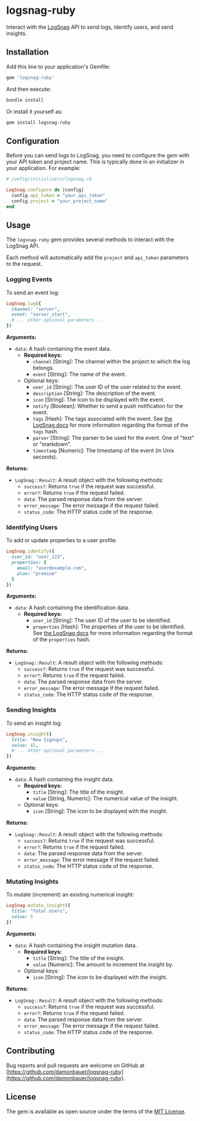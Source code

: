 # logsnag-ruby

Interact with the [LogSnag](https://logsnag.com) API to send logs, identify users, and send insights.

## Installation

Add this line to your application's Gemfile:

```ruby
gem 'logsnag-ruby'
```

And then execute:

```bash
bundle install
```

Or install it yourself as:

```bash
gem install logsnag-ruby
```

## Configuration

Before you can send logs to LogSnag, you need to configure the gem with your API token and project name.
This is typically done in an initializer in your application.
For example:

```ruby
# config/initializers/logsnag.rb

LogSnag.configure do |config|
  config.api_token = "your_api_token"
  config.project = "your_project_name"
end
```

## Usage

The `logsnag-ruby` gem provides several methods to interact with the LogSnag API.

Each method will automatically add the `project` and `api_token` parameters to the request.

### Logging Events

To send an event log:

```ruby
LogSnag.log({
  channel: "server",
  event: "server_start",
  # ... other optional parameters ...
})
```

**Arguments:**

- `data`: A hash containing the event data.
    - **Required keys:**
        - `channel` [String]: The channel within the project to which the log belongs.
        - `event` [String]: The name of the event.
    - Optional keys:
        - `user_id` [String]: The user ID of the user related to the event.
        - `description` [String]: The description of the event.
        - `icon` [String]: The icon to be displayed with the event.
        - `notify` [Boolean]: Whether to send a push notification for the event.
        - `tags` [Hash]: The tags associated with the event. See [the LogSnag docs](https://docs.logsnag.com/api-reference/log#tags) for more information regarding the format of the `tags` hash.
        - `parser` [String]: The parser to be used for the event. One of "text" or "markdown".
        - `timestamp` [Numeric]: The timestamp of the event (in Unix seconds).

**Returns:**

- `LogSnag::Result`: A result object with the following methods:
    - `success?`: Returns `true` if the request was successful.
    - `error?`: Returns `true` if the request failed.
    - `data`: The parsed response data from the server.
    - `error_message`: The error message if the request failed.
    - `status_code`: The HTTP status code of the response.

### Identifying Users

To add or update properties to a user profile:

```ruby
LogSnag.identify({
  user_id: "user_123",
  properties: {
    email: "user@example.com",
    plan: "premium"
  }
})
```

**Arguments:**

- `data`: A hash containing the identification data.
    - **Required keys:**
        - `user_id` [String]: The user ID of the user to be identified.
        - `properties` [Hash]: The properties of the user to be identified. See [the LogSnag docs](https://docs.logsnag.com/api-reference/identify#properties-schema) for more information regarding the format of the `properties` hash.

**Returns:**

- `LogSnag::Result`: A result object with the following methods:
    - `success?`: Returns `true` if the request was successful.
    - `error?`: Returns `true` if the request failed.
    - `data`: The parsed response data from the server.
    - `error_message`: The error message if the request failed.
    - `status_code`: The HTTP status code of the response.

### Sending Insights

To send an insight log:

```ruby
LogSnag.insight({
  title: "New Signups",
  value: 42,
  # ... other optional parameters ...
})
```

**Arguments:**

- `data`: A hash containing the insight data.
    - **Required keys:**
        - `title` [String]: The title of the insight.
        - `value` [String, Numeric]: The numerical value of the insight.
    - Optional keys:
        - `icon` [String]: The icon to be displayed with the insight.

**Returns:**

- `LogSnag::Result`: A result object with the following methods:
    - `success?`: Returns `true` if the request was successful.
    - `error?`: Returns `true` if the request failed.
    - `data`: The parsed response data from the server.
    - `error_message`: The error message if the request failed.
    - `status_code`: The HTTP status code of the response.

### Mutating Insights

To mutate (increment) an existing numerical insight:

```ruby
LogSnag.mutate_insight({ 
  title: "Total Users", 
  value: 5
})
```

**Arguments:**

- `data`: A hash containing the insight mutation data.
    - **Required keys:**
        - `title` [String]: The title of the insight.
        - `value` [Numeric]: The amount to increment the insight by.
    - Optional keys:
        - `icon` [String]: The icon to be displayed with the insight.

**Returns:**

- `LogSnag::Result`: A result object with the following methods:
    - `success?`: Returns `true` if the request was successful.
    - `error?`: Returns `true` if the request failed.
    - `data`: The parsed response data from the server.
    - `error_message`: The error message if the request failed.
    - `status_code`: The HTTP status code of the response.

## Contributing

Bug reports and pull requests are welcome on GitHub
at [https://github.com/damonbauer/logsnag-ruby](https://github.com/damonbauer/logsnag-ruby).

## License

The gem is available as open source under the terms of the [MIT License](https://opensource.org/licenses/MIT).
